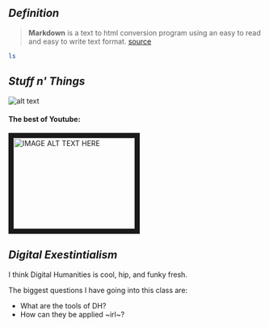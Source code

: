 ## *Definition* 
> **Markdown** is a text to html conversion program using an easy to read and easy to write text format. 
[source](https://daringfireball.net/projects/markdown/)


```sh
ls
```

## *Stuff n' Things*
![alt text](http://i2.kym-cdn.com/photos/images/newsfeed/001/154/407/d74.jpg)

#### The best of Youtube:
<a href="http://www.youtube.com/watch?feature=player_embedded&v=qJRKedSUHg4
" target="_blank"><img src="http://img.youtube.com/vi/qJRKedSUHg4/0.jpg" 
alt="IMAGE ALT TEXT HERE" width="240" height="180" border="10" /></a>

## *Digital Exestintialism*

I think Digital Humanities is cool, hip, and funky fresh.


The biggest questions I have going into this class are:
  * What are the tools of DH?
  * How can they be applied ~irl~?
 

